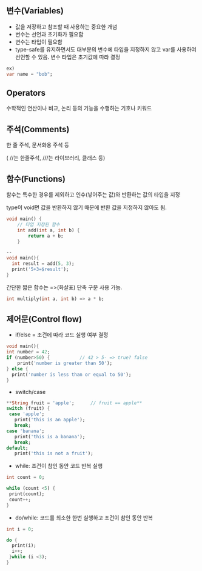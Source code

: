 
## 변수(Variables)

- 값을 저장하고 참조할 때 사용하는 중요한 개념
- 변수는 선언과 초기화가 필요함
- 변수는 타입이 필요함
- type-safe를 유지하면서도 대부분의 변수에 타입을 지정하지 않고 var를 사용하여 선언할 수 있음. 변수 타입은 초기값에 따라 결정

```dart
ex)
var name = "bob";

```

## Operators

수학적인 연산이나 비교, 논리 등의 기능을 수행하는 기호나 키워드


## 주석(Comments)

한 줄 주석, 문서화용 주석 등

( //는 한줄주석, ///는 라이브러리, 클래스 등)

## 

## 함수(Functions)

함수는 특수한 경우를 제외하고 인수(넣어주는 값)와 반환하는 값의 타입을 지정

type이 void면 값을 반환하지 않기 때문에 반환 값을 지정하지 않아도 됨.

```dart
void main() {
    // 타입 지정된 함수
    int add(int a, int b) {
        return a + b;
    }  

--
void main(){
  int result = add(5, 3); 
  print('5+3=$result');
}
```

간단한 짧은 함수는 =>(화살표) 단축 구문 사용 가능.

```dart
int multiply(int a, int b) => a * b;
```

## 제어문(Control flow)

- if/else = 조건에 따라 코드 실행 여부 결정

```dart
void main(){
int number = 42;
if (number>50) {           // 42 > 5- => true? false
	print('number is greater than 50');
} else {
  print('number is less than or equal to 50');
}
```

- switch/case

```dart
**String fruit = 'apple';      // fruit == apple**
switch (fruit) {
 case 'apple';
   print('this is an apple');
   break;
case 'banana';
   print('this is a banana');
   break;
default;
   print('this is not a fruit');
```

- while: 조건이 참인 동안 코드 반복 실행

```dart
int count = 0;

while (count <5) {
 print(count);
 count++;
}
```

- do/while: 코드를 최소한 한번 실행하고 조건이 참인 동안 반복

```dart
int i = 0;

do {
  print(i);
  i++;
 }while (i <3);
}
```
